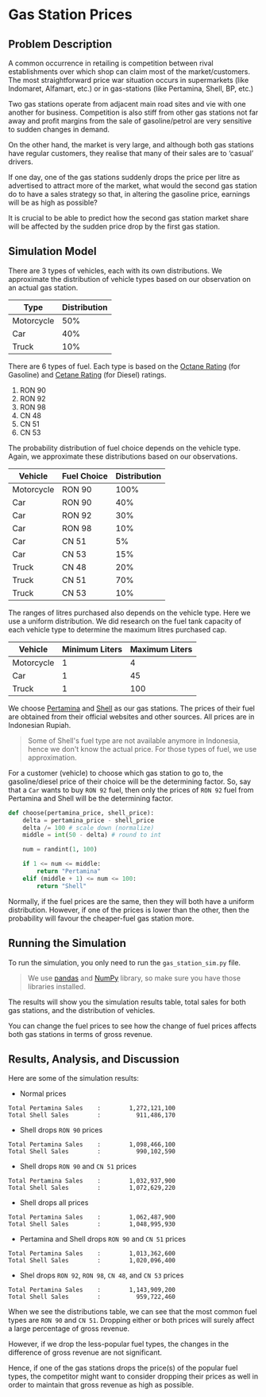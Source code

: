 # Gas Station Prices

## Problem Description

A common occurrence in retailing is competition between rival establishments over which shop can claim most of the market/customers. The most straightforward price war situation occurs in supermarkets (like Indomaret, Alfamart, etc.) or in gas-stations (like Pertamina, Shell, BP, etc.)

Two gas stations operate from adjacent main road sites and vie with one another for business. Competition is also stiff from other gas stations not far away and profit margins from the sale of gasoline/petrol are very sensitive to sudden changes in demand.

On the other hand, the market is very large, and although both gas stations have regular customers, they realise that many of their sales are to ‘casual’ drivers.

If one day, one of the gas stations suddenly drops the price per litre as advertised to attract more of the market, what would the second gas station do to have a sales strategy so that, in altering the gasoline price, earnings will be as high as possible?

It is crucial to be able to predict how the second gas station market share will be affected by the sudden price drop by the first gas station.

## Simulation Model

There are 3 types of vehicles, each with its own distributions. We approximate the distribution of vehicle types based on our observation on an actual gas station.

| Type       | Distribution |
|------------|--------------|
| Motorcycle | 50%          |
| Car        | 40%          |
| Truck      | 10%          |

There are 6 types of fuel. Each type is based on the [Octane Rating](https://en.wikipedia.org/wiki/Octane_rating) (for Gasoline) and [Cetane Rating](https://en.wikipedia.org/wiki/Cetane_number) (for Diesel) ratings.

1. RON 90
1. RON 92
1. RON 98
1. CN 48
1. CN 51
1. CN 53

The probability distribution of fuel choice depends on the vehicle type. Again, we approximate these distributions based on our observations.

| Vehicle    | Fuel Choice | Distribution |
|------------|-------------|--------------|
| Motorcycle | RON 90      | 100%         |
| Car        | RON 90      | 40%          |
| Car        | RON 92      | 30%          |
| Car        | RON 98      | 10%          |
| Car        | CN 51       | 5%           |
| Car        | CN 53       | 15%          |
| Truck      | CN 48       | 20%          |
| Truck      | CN 51       | 70%          |
| Truck      | CN 53       | 10%          |

The ranges of litres purchased also depends on the vehicle type. Here we use a uniform distribution. We did research on the fuel tank capacity of each vehicle type to determine the maximum litres purchased cap.

| Vehicle    | Minimum Liters | Maximum Liters |
|------------|----------------|----------------|
| Motorcycle | 1              | 4              |
| Car        | 1              | 45             |
| Truck      | 1              | 100            |

We choose [Pertamina](https://en.wikipedia.org/wiki/Pertamina) and [Shell](https://en.wikipedia.org/wiki/Shell_plc) as our gas stations. The prices of their fuel are obtained from their official websites and other sources. All prices are in Indonesian Rupiah.

> Some of Shell's fuel type are not available anymore in Indonesia, hence we don't know the actual price. For those types of fuel, we use approximation.

For a customer (vehicle) to choose which gas station to go to, the gasoline/diesel price of their choice will be the determining factor. So, say that a `Car` wants to buy `RON 92` fuel, then only the prices of `RON 92` fuel from Pertamina and Shell will be the determining factor.

```py
def choose(pertamina_price, shell_price):
    delta = pertamina_price - shell_price
    delta /= 100 # scale down (normalize)
    middle = int(50 - delta) # round to int

    num = randint(1, 100) 

    if 1 <= num <= middle:
        return "Pertamina"
    elif (middle + 1) <= num <= 100:
        return "Shell"
```

Normally, if the fuel prices are the same, then they will both have a uniform distribution. However, if one of the prices is lower than the other, then the probability will favour the cheaper-fuel gas station more.

## Running the Simulation

To run the simulation, you only need to run the `gas_station_sim.py` file.

> We use [pandas](https://pandas.pydata.org/) and [NumPy](https://numpy.org/) library, so make sure you have those libraries installed.

The results will show you the simulation results table, total sales for both gas stations, and the distribution of vehicles.

You can change the fuel prices to see how the change of fuel prices affects both gas stations in terms of gross revenue.

## Results, Analysis, and Discussion

Here are some of the simulation results:

 - Normal prices
 ```
 Total Pertamina Sales    :        1,272,121,100
 Total Shell Sales        :          911,486,170
 ```

 - Shell drops `RON 90` prices
 ```
 Total Pertamina Sales    :        1,098,466,100
 Total Shell Sales        :          990,102,590
 ```

 - Shell drops `RON 90` and `CN 51` prices
 ```
 Total Pertamina Sales    :        1,032,937,900
 Total Shell Sales        :        1,072,629,220
 ```

 - Shell drops all prices
 ```
 Total Pertamina Sales    :        1,062,487,900
 Total Shell Sales        :        1,048,995,930
 ```

 - Pertamina and Shell drops `RON 90` and `CN 51` prices
 ```
 Total Pertamina Sales    :        1,013,362,600
 Total Shell Sales        :        1,020,096,400
 ```

 - Shel drops `RON 92`, `RON 98`, `CN 48`, and `CN 53` prices
 ```
 Total Pertamina Sales    :        1,143,909,200
 Total Shell Sales        :          959,722,460
 ```

When we see the distributions table, we can see that the most common fuel types are `RON 90` and `CN 51`. Dropping either or both prices will surely affect a large percentage of gross revenue.

However, if we drop the less-popular fuel types, the changes in the difference of gross revenue are not significant.

Hence, if one of the gas stations drops the price(s) of the popular fuel types, the competitor might want to consider dropping their prices as well in order to maintain that gross revenue as high as possible.
